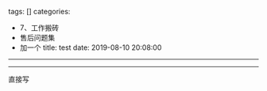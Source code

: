 tags: []
categories:
  - 7、工作搬砖
  - 售后问题集
  - 加一个
title: test
date: 2019-08-10 20:08:00
---

---
直接写
